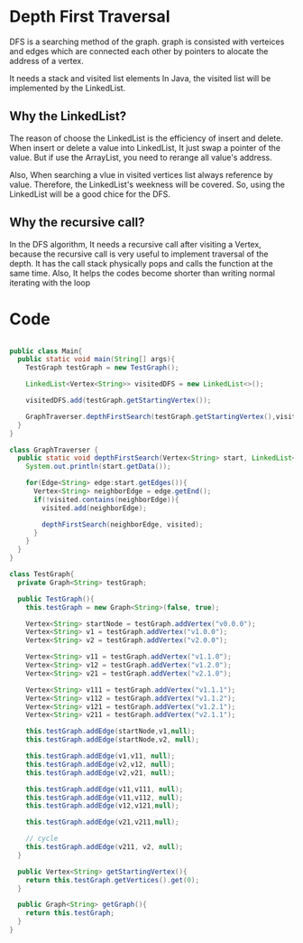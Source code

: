 # Depth First Traversal

DFS is a searching method of the graph.
graph is consisted with verteices and edges which are connected each other by pointers to alocate the address of a vertex.

It needs a stack and visited list elements
In Java, the visited list will be implemented by the LinkedList.

## Why the LinkedList?

The reason of choose the LinkedList is the efficiency of insert and delete. When insert or delete a value into LinkedList, It just swap a pointer of the value. But if use the ArrayList, you need to rerange all value's address.

Also, When searching a vlue in visited vertices list always reference by value.
Therefore, the LinkedList's weekness will be covered. So, using the LinkedList will be a good chice for the DFS.

## Why the recursive call?

In the DFS algorithm, It needs a recursive call after visiting a Vertex, because the recursive call is very useful to implement traversal of the depth. It has the call stack physically pops and calls the function at the same time.
Also, It helps the codes become shorter than writing normal iterating with the loop

# Code

```java

public class Main{
  public static void main(String[] args){
    TestGraph testGraph = new TestGraph();

    LinkedList<Vertex<String>> visitedDFS = new LinkedList<>();

    visitedDFS.add(testGraph.getStartingVertex());

    GraphTraverser.depthFirstSearch(testGraph.getStartingVertex(),visitedDFS);
  }
}

class GraphTraverser {
  public static void depthFirstSearch(Vertex<String> start, LinkedList<Vertex<String>> visited){
    System.out.println(start.getData());

    for(Edge<String> edge:start.getEdges()){
      Vertex<String> neighborEdge = edge.getEnd();
      if(!visited.contains(neighborEdge)){
        visited.add(neighborEdge);

        depthFirstSearch(neighborEdge, visited);
      }
    }
  }
}

class TestGraph{
  private Graph<String> testGraph;

  public TestGraph(){
    this.testGraph = new Graph<String>(false, true);

    Vertex<String> startNode = testGraph.addVertex("v0.0.0");
    Vertex<String> v1 = testGraph.addVertex("v1.0.0");
    Vertex<String> v2 = testGraph.addVertex("v2.0.0");

    Vertex<String> v11 = testGraph.addVertex("v1.1.0");
    Vertex<String> v12 = testGraph.addVertex("v1.2.0");
    Vertex<String> v21 = testGraph.addVertex("v2.1.0");

    Vertex<String> v111 = testGraph.addVertex("v1.1.1");
    Vertex<String> v112 = testGraph.addVertex("v1.1.2");
    Vertex<String> v121 = testGraph.addVertex("v1.2.1");
    Vertex<String> v211 = testGraph.addVertex("v2.1.1");

    this.testGraph.addEdge(startNode,v1,null);
    this.testGraph.addEdge(startNode,v2, null);

    this.testGraph.addEdge(v1,v11, null);
    this.testGraph.addEdge(v2,v12, null);
    this.testGraph.addEdge(v2,v21, null);

    this.testGraph.addEdge(v11,v111, null);
    this.testGraph.addEdge(v11,v112, null);
    this.testGraph.addEdge(v12,v121,null);

    this.testGraph.addEdge(v21,v211,null);

    // cycle
    this.testGraph.addEdge(v211, v2, null);
  }

  public Vertex<String> getStartingVertex(){
    return this.testGraph.getVertices().get(0);
  }

  public Graph<String> getGraph(){
    return this.testGraph;
  }
}

```
